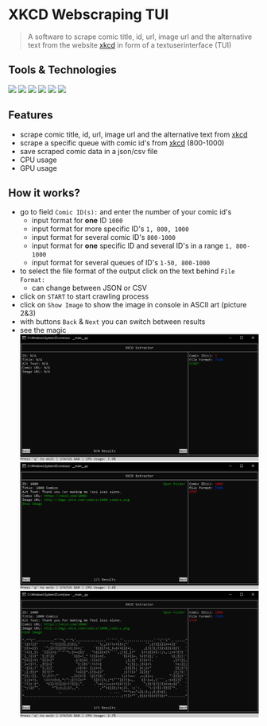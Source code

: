 # XKCD Webscraping TUI 
> A software to scrape comic title, id, url, image url and the alternative text from the website [xkcd](https://xkcd.com/) in form of a textuserinterface (TUI) 


## Tools & Technologies 
![](https://img.shields.io/badge/Editor-VSC-idk?style=flat&logo=visual-studio-code&logoColor=white&color=ff00) 
![](https://img.shields.io/badge/Code-Python-idk?style=flat&logo=python&logoColor=white&color=ff00)
![](https://img.shields.io/badge/Technologie-Scrapy-idk?style=flat&logo=scrapy&logoColor=white&color=ff00)
![](https://img.shields.io/badge/Technologie-img2text-idk?style=flat&logo=img2text&logoColor=white&color=ff00)
![](https://img.shields.io/badge/Technologie-psutil-idk?style=flat&logo=psutil&logoColor=white&color=ff00)
![](https://img.shields.io/badge/Technologie-WindowsCurses-idk?style=flat&logo=windows-curses&logoColor=white&color=ff00)


## Features 
+ scrape comic title, id, url, image url and the alternative text from [xkcd](https://xkcd.com/)
+ scrape a specific queue with comic id's from [xkcd](https://xkcd.com/) (800-1000)
+ save scraped comic data in a json/csv file
+ CPU usage
+ GPU usage

## How it works?
+ go to field `Comic ID(s):` and enter the number of your comic id's
  + input format for **one** ID `1000`
  + input format for more specific ID's `1, 800, 1000`
  + input format for several comic ID's `800-1000`
  + input format for **one** specific ID and several ID's in a range `1, 800-1000`
  + input format for several queues of ID's `1-50, 800-1000`
+ to select the file format of the output click on the text behind `File Format:`
  + can change between JSON or CSV
+ click on `START` to start crawling process
+ click on `Show Image` to show the image in console in ASCII art (picture 2&3)
+ with buttons `Back` & `Next` you can switch between results
+ see the magic
![](/images/start_tui.png)
![](/images/executed_tui.png)
![](/images/ASCII_image_tui.png)
